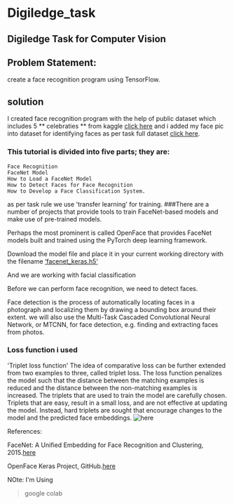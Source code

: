 # Digiledge_task
## Digiledge Task for Computer Vision

## Problem Statement:
create a face recognition program using TensorFlow.

## solution

I created face recognition program with the help of public dataset which includes 5 ** celebraties ** from kaggle
[click here](https://www.kaggle.com/dansbecker/5-celebrity-faces-dataset) and i added my face pic into dataset for identifying faces as per task full dataset [click here](https://drive.google.com/open?id=1X57BZGw6NgyMWsLHZbRArYJ0hdoiL3oU).

### This tutorial is divided into five parts; they are:

    Face Recognition
    FaceNet Model
    How to Load a FaceNet Model
    How to Detect Faces for Face Recognition
    How to Develop a Face Classification System.

as per task rule we use 'transfer learning' for training.
###There are a number of projects that provide tools to train FaceNet-based models and make use of pre-trained models.

Perhaps the most prominent is called OpenFace that provides FaceNet models built and trained using the PyTorch deep learning framework.

Download the model file and place it in your current working directory with the filename [‘facenet_keras.h5‘](https://https://drive.google.com/drive/folders/1pwQ3H4aJ8a6yyJHZkTwtjcL4wYWQb7bn)

And we are working with facial classification

Before we can perform face recognition, we need to detect faces.

Face detection is the process of automatically locating faces in a photograph and localizing them by drawing a bounding box around their extent.
we will also use the Multi-Task Cascaded Convolutional Neural Network, or MTCNN, for face detection, e.g. finding and extracting faces from photos.


### Loss function i used
'Triplet loss function'
The idea of comparative loss can be further extended from two examples to three, called triplet loss.
The loss function penalizes the model such that the distance between the matching examples is reduced and the distance between the non-matching examples is increased.
The triplets that are used to train the model are carefully chosen.
Triplets that are easy, result in a small loss, and are not effective at updating the model. Instead, hard triplets are sought that encourage changes to the model and the predicted face embeddings.
![here](https://3qeqpr26caki16dnhd19sv6by6v-wpengine.netdna-ssl.com/wp-content/uploads/2019/03/Example-of-The-Effect-on-Anchor-Positive-and-Negative-both-Before-and-After-Applying-Triplet-Loss.png)

References:

FaceNet: A Unified Embedding for Face Recognition and Clustering, 2015.[here](https://arxiv.org/abs/1503.03832)

OpenFace Keras Project, GitHub.[here](https://github.com/iwantooxxoox/Keras-OpenFace)

NOte: I'm Using 
> google colab 
